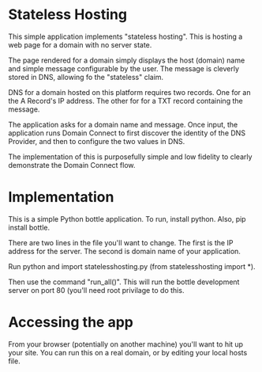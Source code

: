 # Stateless Hosting

This simple application implements "stateless hosting". This is hosting a web page for a domain with no server state.
 
The page rendered for a domain simply displays the host (domain) name and simple message configurable by the user. The message
is cleverly stored in DNS, allowing fo the "stateless" claim.

DNS for a domain hosted on this platform requires two records.  One for an the A Record's IP address. The other for for a TXT
record containing the message.

The application asks for a domain name and message. Once input, the application runs Domain Connect to first discover
the identity of the DNS Provider, and then to configure the two values in DNS.

The implementation of this is purposefully simple and low fidelity to clearly demonstrate the Domain Connect flow.

# Implementation

This is a simple Python bottle application. To run, install python. Also, pip install bottle.

There are two lines in the file you'll want to change. The first is the IP address for the server. The second is domain name of your
application.

Run python and import statelesshosting.py (from statelesshosting import *).

Then use the command "run_all()". This will run the bottle development server on port 80 (you'll need root privilage to do this.

# Accessing the app

From your browser (potentially on another machine) you'll want to hit up your site. You can run this on a real domain, or by editing
your local hosts file.



